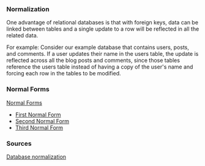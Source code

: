 ### Normalization

One advantage of relational databases is that with foreign keys,
data can be linked between tables and a single update to a row will
be reflected in all the related data.

For example: Consider our example database that contains users, posts, and
comments. If a user updates their name in the users table, the update is
reflected across all the blog posts and comments, since those tables
reference the users table instead of having a copy of the user's name 
and forcing each row in the tables to be modified.

### Normal Forms
[Normal Forms](http://en.wikipedia.org/wiki/Database_normalization#Normal_forms)

* [First Normal Form](http://en.wikipedia.org/wiki/First_normal_form)
* [Second Normal Form](http://en.wikipedia.org/wiki/Second_normal_form)
* [Third Normal Form](http://en.wikipedia.org/wiki/Third_normal_form)

### Sources
[Database normalization](http://en.wikipedia.org/wiki/Database_normalization)
